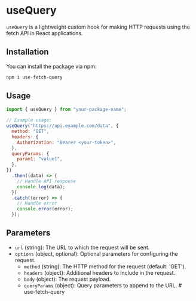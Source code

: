 # useQuery

`useQuery` is a lightweight custom hook for making HTTP requests using the fetch API in React applications.

## Installation

You can install the package via npm:

```bash
npm i use-fetch-query
```

## Usage

```javascript
import { useQuery } from "your-package-name";

// Example usage:
useQuery("https://api.example.com/data", {
  method: "GET",
  headers: {
    Authorization: "Bearer <your-token>",
  },
  queryParams: {
    param1: "value1",
  },
})
  .then((data) => {
    // Handle API response
    console.log(data);
  })
  .catch((error) => {
    // Handle error
    console.error(error);
  });
```

## Parameters

- `url` (string): The URL to which the request will be sent.
- `options` (object, optional): Optional parameters for configuring the request.
  - `method` (string): The HTTP method for the request (default: 'GET').
  - `headers` (object): Additional headers to include in the request.
  - `body` (object): The request payload.
  - `queryParams` (object): Query parameters to append to the URL.
#   u s e - f e t c h - q u e r y  
 
